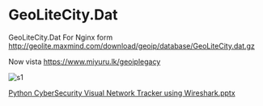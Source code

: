 # GeoLiteCity.Dat
GeoLiteCity.Dat For Nginx form http://geolite.maxmind.com/download/geoip/database/GeoLiteCity.dat.gz

Now vista https://www.miyuru.lk/geoiplegacy 

![s1](https://github.com/Nithya-asu/Python-CyberSecurity-Visual-Network-Tracker-using-Wireshark/assets/173575866/f67a6fe3-7fed-4f73-8dc5-77c43dc71872)


[Python CyberSecurity Visual Network Tracker using Wireshark.pptx](https://github.com/user-attachments/files/16046895/Python.CyberSecurity.Visual.Network.Tracker.using.Wireshark.pptx)
